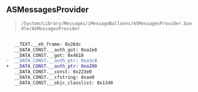 ## ASMessagesProvider

> `/System/Library/Messages/iMessageBalloons/ASMessagesProvider.bundle/ASMessagesProvider`

```diff

   __TEXT.__eh_frame: 0x26dc
   __DATA_CONST.__auth_got: 0xa2e8
   __DATA_CONST.__got: 0x4618
-  __DATA_CONST.__auth_ptr: 0xa3c8
+  __DATA_CONST.__auth_ptr: 0xa200
   __DATA_CONST.__const: 0x223e0
   __DATA_CONST.__cfstring: 0xae0
   __DATA_CONST.__objc_classlist: 0x1340

```
